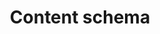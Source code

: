 ---
layout: glossary-documentation
sectionKey: Glossary
eleventyNavigation:
  parent: Glossary
title: Content schema
description: A GOV.UK content schema is a JSON schema that defines the underlying structure and properties of a piece of content.
details:
  'The schema contains data on the content type, and the relationships with other schemas and GOV.UK classification systems.'
synonym:
  0:
    title:
    link:
    definition:
nonPreferred:
  0:
    title: Content format
    link:
    definition:
relatedTerm:
    0:
      title: Content type
      link: /glossary/content-type
      definition:
    1:
      title: Template
      link: /glossary/template
      definition:
theme: Information layer
order: 2
---